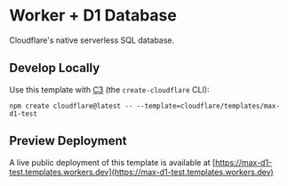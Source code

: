 # Worker + D1 Database

Cloudflare's native serverless SQL database.

## Develop Locally

Use this template with [C3](https://developers.cloudflare.com/pages/get-started/c3/) (the `create-cloudflare` CLI):

```
npm create cloudflare@latest -- --template=cloudflare/templates/max-d1-test
```

## Preview Deployment

A live public deployment of this template is available at [https://max-d1-test.templates.workers.dev](https://max-d1-test.templates.workers.dev)
